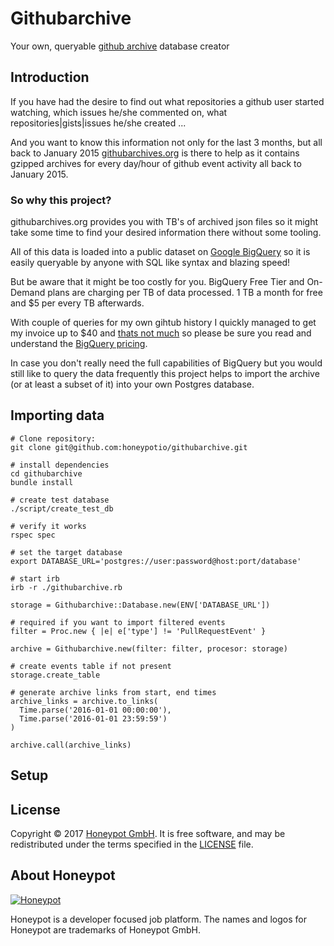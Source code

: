 # Githubarchive

Your own, queryable [github archive][1] database creator

## Introduction

If you have had the desire to find out what repositories
a github user started watching, which issues he/she commented
on, what repositories|gists|issues he/she created ...

And you want to know this information not only for the last 3
months, but all back to January 2015 [githubarchives.org][1] is
there to help as it contains gzipped archives for every day/hour
of github event activity all back to January 2015.

### So why this project?

githubarchives.org provides you with TB's of archived json files
so it might take some time to find your desired information there
without some tooling.

All of this data is loaded into a public dataset on [Google BigQuery][2]
so it is easily queryable by anyone with SQL like syntax and blazing speed!

But be aware that it might be too costly for you. BigQuery Free Tier and
On-Demand plans are charging per TB of data processed. 1 TB a month for
free and $5 per every TB afterwards.

With couple of queries for my own gihtub history I quickly managed to
get my invoice up to $40 and [thats not much][5] so please be sure you
read and understand the [BigQuery pricing][4].

In case you don't really need the full capabilities of BigQuery but you
would still like to query the data frequently this project helps
to import the archive (or at least a subset of it) into your own
Postgres database.

## Importing data

```shell
# Clone repository:
git clone git@github.com:honeypotio/githubarchive.git

# install dependencies
cd githubarchive
bundle install

# create test database
./script/create_test_db

# verify it works
rspec spec

# set the target database
export DATABASE_URL='postgres://user:password@host:port/database'

# start irb
irb -r ./githubarchive.rb
```

```irb
storage = Githubarchive::Database.new(ENV['DATABASE_URL'])

# required if you want to import filtered events
filter = Proc.new { |e| e['type'] != 'PullRequestEvent' }

archive = Githubarchive.new(filter: filter, procesor: storage)

# create events table if not present
storage.create_table

# generate archive links from start, end times
archive_links = archive.to_links(
  Time.parse('2016-01-01 00:00:00'),
  Time.parse('2016-01-01 23:59:59')
)

archive.call(archive_links)
```

## Setup


License
-------

Copyright © 2017 [Honeypot GmbH][3]. It is free software, and may be
redistributed under the terms specified in the [LICENSE](/LICENSE) file.

About Honeypot
--------------

[![Honeypot](https://www.honeypot.io/logo.png)][3]

Honeypot is a developer focused job platform.
The names and logos for Honeypot are trademarks of Honeypot GmbH.

[1]: https://www.githubarchive.org
[2]: https://cloud.google.com/bigquery
[3]: https://www.honeypot.io?utm_source=github
[4]: https://cloud.google.com/bigquery/pricing
[5]: http://stackoverflow.com/questions/18834196/google-bigquery-pricing
